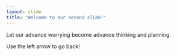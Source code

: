 ```yaml
---
layout: slide
title: "Welcome to our second slide!"
---
```

Let our advance worrying become advance thinking and planning.

Use the left arrow to go back!
